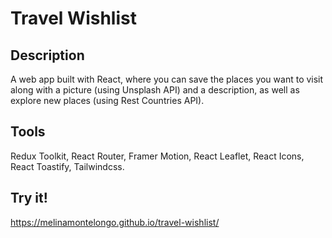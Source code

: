 # Travel Wishlist

## Description
A web app built with React, where you can save the places you want to visit along with a picture (using Unsplash API) and a description, as well as explore new places (using Rest Countries API).

## Tools
Redux Toolkit, React Router, Framer Motion, React Leaflet, React Icons, React Toastify, Tailwindcss.

## Try it!
https://melinamontelongo.github.io/travel-wishlist/
